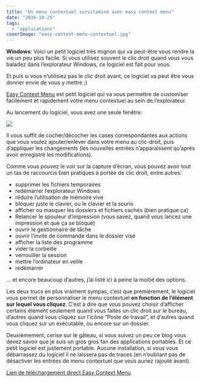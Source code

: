 ```yaml
---
title: "Un menu contextuel survitaminé avec easy context menu"
date: "2016-10-25"
tags:
  - "applications"
coverImage: "easy-context-menu-contextuel.jpg"
---
```


**Windows**: Voici un petit logiciel très mignon qui va peut-être vous rendre la vie un peu plus facile. Si vous utilisez souvent le clic droit quand vous vous baladez dans l’explorateur Windows, ce logiciel est fait pour vous.

Et puis si vous n’utilisiez pas le clic droit avant, ce logiciel va peut être vous donner envie de vous y mettre ;)<!--more-->

[Easy Context Menu](http://www.sordum.org/7615/easy-context-menu-v1-5/) est petit logiciel qui va vous permettre de customiser facilement et rapidement votre menu contextuel au sein de l’explorateur.

Au lancement du logiciel, vous avez une seule fenêtre:

![](images/easy-context-menu.png)

Il vous suffit de cocher/décocher les cases correspondantes aux actions que vous voulez ajouter/enlever dans votre menu au clic-droit, puis d’appliquer les changements (les nouvelles entrées n’apparaissent qu’après avoir enregistré les modifications).

Comme vous pouvez le voir sur la capture d’écran, vous pouvez avoir tout un tas de raccourcis bien pratiques à portée de clic droit, entre autres:

- supprimer les fichiers temporaires
- redémarrer l’explorateur Windows
- réduire l’utilisation de mémoire vive
- bloquer juste le clavier, ou le clavier et la souris
- afficher ou masquer les dossiers et fichiers cachés (bien pratique ça)
- Relancer le spouleur d’impression (vous savez, quand vous lancez une impression et que ça se bloque)
- ouvrir le gestionnaire de tâche
- ouvrir l’invite de commande dans le dossier visé
- afficher la liste des programme
- vider la corbeille
- verrouiller la session
- mettre l’ordinateur en veille
- redémarrer

… et encore beaucoup d’autres, j’ai listé ici à peine la moitié des options.

Les deux trucs en plus vraiment sympas, c’est que premièrement, le logiciel vous permet de personnaliser le menu contextuel **en fonction de l’élément sur lequel vous cliquez**. C’est à dire que vous pouvez choisir d’afficher certains élément seulement quand vous faites un clic droit sur le bureau, d’autres quand vous cliquez sur l’icône “Poste de travail”, et d’autres quand vous cliquez sur un exécutable, ou encore sur un dossier.

Deuxièmement, cerise sur le gâteau, si vous suivez un peu ce blog vous devez savoir que je suis un gros gros fan des applications portables. Et ce petit logiciel est justement portable. Aucune installation, si vous vous débarrassez du logiciel il ne laissera pas de traces (en n’oubliant pas de désactiver les entrées de menu contextuel que vous auriez rajouté avant).

[Lien de téléchargement direct Easy Context Menu](http://www.sordum.org/dns_jumper/downloads17.php)
